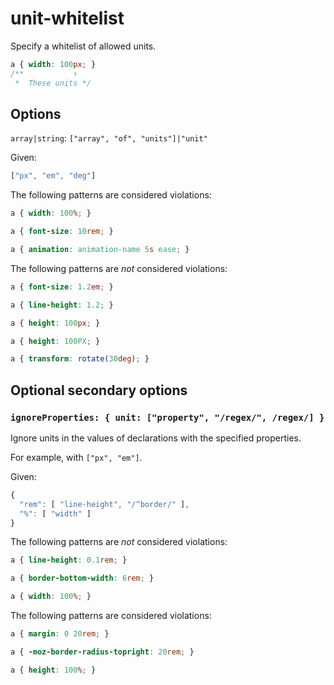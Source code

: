 # unit-whitelist

Specify a whitelist of allowed units.

```css
a { width: 100px; }
/**           ↑
 *  These units */
```

## Options

`array|string`: `["array", "of", "units"]|"unit"`

Given:

```js
["px", "em", "deg"]
```

The following patterns are considered violations:

```css
a { width: 100%; }
```

```css
a { font-size: 10rem; }
```

```css
a { animation: animation-name 5s ease; }
```

The following patterns are *not* considered violations:

```css
a { font-size: 1.2em; }
```

```css
a { line-height: 1.2; }
```

```css
a { height: 100px; }
```

```css
a { height: 100PX; }
```

```css
a { transform: rotate(30deg); }
```

## Optional secondary options

### `ignoreProperties: { unit: ["property", "/regex/", /regex/] }`

Ignore units in the values of declarations with the specified properties.

For example, with `["px", "em"]`.

Given:

```js
{
  "rem": [ "line-height", "/^border/" ],
  "%": [ "width" ]
}
```

The following patterns are *not* considered violations:

```css
a { line-height: 0.1rem; }
```

```css
a { border-bottom-width: 6rem; }
```

```css
a { width: 100%; }
```

The following patterns are considered violations:

```css
a { margin: 0 20rem; }
```

```css
a { -moz-border-radius-topright: 20rem; }
```

```css
a { height: 100%; }
```
